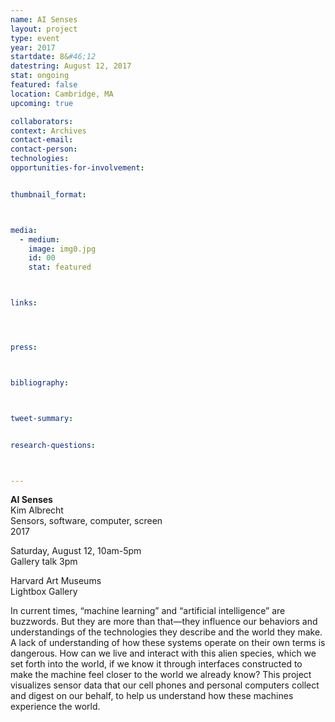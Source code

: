 ```yaml
---
name: AI Senses
layout: project
type: event
year: 2017
startdate: 8&#46;12
datestring: August 12, 2017
stat: ongoing
featured: false
location: Cambridge, MA
upcoming: true

collaborators:
context: Archives
contact-email:
contact-person:
technologies: 
opportunities-for-involvement:


thumbnail_format:



media:
  - medium:
    image: img0.jpg
    id: 00
    stat: featured



links:




press:



bibliography:



tweet-summary:


research-questions:



---
```

**AI Senses**
<br />Kim Albrecht
<br />Sensors, software, computer, screen
<br />2017

Saturday, August 12, 10am-5pm
<br />Gallery talk 3pm

Harvard Art Museums
<br />Lightbox Gallery

In current times, “machine learning” and “artificial intelligence” are buzzwords. But they are more than that—they influence our behaviors and understandings of the technologies they describe and the world they make. A lack of understanding of how these systems operate on their own terms is dangerous. How can we live and interact with this alien species, which we set forth into the world, if we know it through interfaces constructed to make the machine feel closer to the world we already know? This project visualizes sensor data that our cell phones and personal computers collect and digest on our behalf, to help us understand how these machines experience the world.